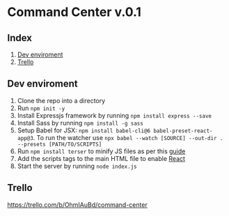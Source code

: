 # Command Center v.0.1

## Index

1. [Dev enviroment](https://github.com/GDoval/CommandCenter_node/blob/master/README.md#dev-enviroment)
2. [Trello](https://github.com/GDoval/CommandCenter_node/blob/master/README.md#trello)

## Dev enviroment

1. Clone the repo into a directory
2. Run `npm init -y`
3. Install Expressjs framework by running `npm install express --save`
4. Install Sass by running `npm install -g sass`
5. Setup Babel for JSX: `npm install babel-cli@6 babel-preset-react-app@3`. To run the watcher use
`npx babel --watch [SOURCE] --out-dir . --presets [PATH/TO/SCRIPTS]`
6. Run `npm install terser` to minify JS files as per this [guide](https://gist.github.com/gaearon/42a2ffa41b8319948f9be4076286e1f3) 
7. Add the scripts tags to the main HTML file to enable [React](https://reactjs.org/docs/add-react-to-a-website.html)
8. Start the server by running `node index.js`

## Trello

https://trello.com/b/OhmIAuBd/command-center
